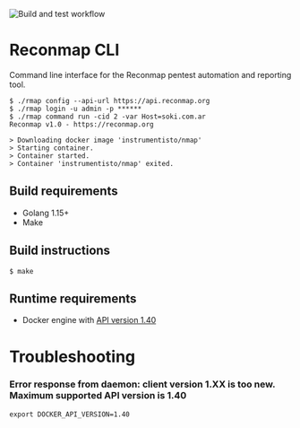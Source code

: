 ![Build and test workflow](https://github.com/Reconmap/cli/workflows/Build%20and%20test%20workflow/badge.svg)

# Reconmap CLI

Command line interface for the Reconmap pentest automation and reporting tool.

```
$ ./rmap config --api-url https://api.reconmap.org
$ ./rmap login -u admin -p ******
$ ./rmap command run -cid 2 -var Host=soki.com.ar
Reconmap v1.0 - https://reconmap.org

> Downloading docker image 'instrumentisto/nmap'
> Starting container.
> Container started.
> Container 'instrumentisto/nmap' exited.
```

## Build requirements

- Golang 1.15+
- Make

## Build instructions

```shell
$ make
```

## Runtime requirements

- Docker engine with [API version 1.40](https://docs.docker.com/engine/api/v1.40/)

# Troubleshooting

### Error response from daemon: client version 1.XX is too new. Maximum supported API version is 1.40

```shell
export DOCKER_API_VERSION=1.40
```
